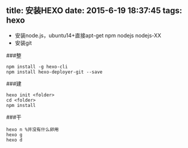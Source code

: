 title: 安装HEXO
date: 2015-6-19 18:37:45
tags: hexo
---

* 安装node.js，ubuntu14+直接apt-get npm nodejs nodejs-XX
* 安装git

###整
```
npm install -g hexo-cli
npm install hexo-deployer-git --save
```

###建

```
hexo init <folder>
cd <folder>
npm install
```

###干

```
hexo n %并没有什么卵用
hexo g
hexo d
```